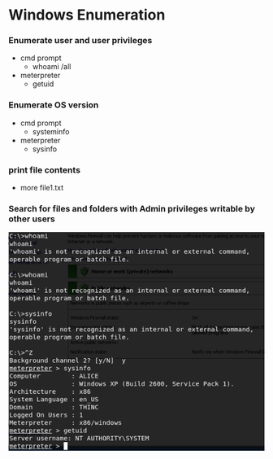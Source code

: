 # Windows Enumeration

### Enumerate user and user privileges

* cmd prompt
  * whoami /all
* meterpreter
  * getuid

### Enumerate OS version

* cmd prompt
  * systeminfo
* meterpreter
  * sysinfo

### print file contents

* more file1.txt

### Search for files and folders with Admin privileges writable by other users

![](../../.gitbook/assets/image%20%2829%29.png)





